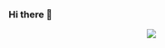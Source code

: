 ### Hi there 👋

<p align="center">
<img src="https://lanyard.cnrad.dev/api/531795987304284162?idleMessage=Probably%20programming%20something">
</p>

<!--
**GnisterDev/GnisterDev** is a ✨ _special_ ✨ repository because its `README.md` (this file) appears on your GitHub profile.

Here are some ideas to get you started:

- 🔭 I’m currently working on ...
- 🌱 I’m currently learning ...
- 👯 I’m looking to collaborate on ...
- 🤔 I’m looking for help with ...
- 💬 Ask me about ...
- 📫 How to reach me: ...
- 😄 Pronouns: ...
- ⚡ Fun fact: ...
-->

